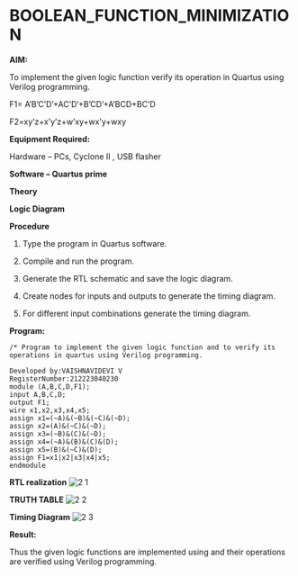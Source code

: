 # BOOLEAN_FUNCTION_MINIMIZATION

**AIM:**

To implement the given logic function verify its operation in Quartus using Verilog programming.

F1= A’B’C’D’+AC’D’+B’CD’+A’BCD+BC’D 

F2=xy’z+x’y’z+w’xy+wx’y+wxy

**Equipment Required:**

Hardware – PCs, Cyclone II , USB flasher

**Software – Quartus prime**

**Theory**

**Logic Diagram**

**Procedure**

1.	Type the program in Quartus software.

2.	Compile and run the program.

3.	Generate the RTL schematic and save the logic diagram.

4.	Create nodes for inputs and outputs to generate the timing diagram.

5.	For different input combinations generate the timing diagram.


**Program:**
```
/* Program to implement the given logic function and to verify its operations in quartus using Verilog programming. 

Developed by:VAISHNAVIDEVI V
RegisterNumber:212223040230
module (A,B,C,D,F1);
input A,B,C,D;
output F1;
wire x1,x2,x3,x4,x5;
assign x1=(~A)&(~B)&(~C)&(~D);
assign x2=(A)&(~C)&(~D);
assign x3=(~B)&(C)&(~D);
assign x4=(~A)&(B)&(C)&(D);
assign x5=(B)&(~C)&(D);
assign F1=x1|x2|x3|x4|x5;
endmodule
```



**RTL realization**
![2 1](https://github.com/vaishnavidevi23013992/BOOLEAN_FUNCTION_MINIMIZATION/assets/151864235/2a9ea591-788f-43e4-9ac2-72c55f6feec5)

**TRUTH TABLE**
![2 2](https://github.com/vaishnavidevi23013992/BOOLEAN_FUNCTION_MINIMIZATION/assets/151864235/ebce4c69-e09a-4b8b-b07b-cacddbd3a673)

**Timing Diagram**
![2 3](https://github.com/vaishnavidevi23013992/BOOLEAN_FUNCTION_MINIMIZATION/assets/151864235/b9312db6-f9e8-4754-bdcf-ce000b18f629)

**Result:**

Thus the given logic functions are implemented using and their operations are verified using Verilog programming.

